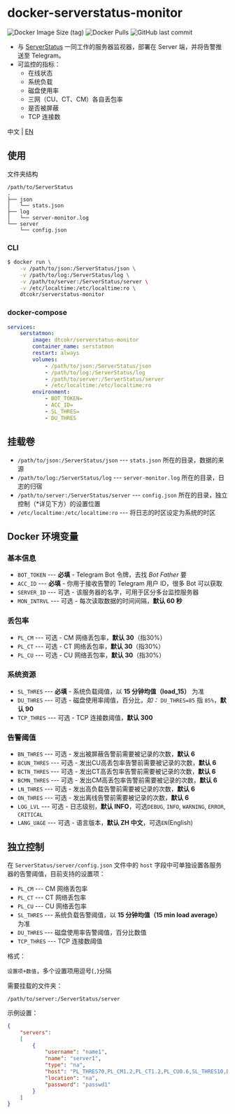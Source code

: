 # docker-serverstatus-monitor

![Docker Image Size (tag)](https://img.shields.io/docker/image-size/dtcokr/serverstatus-monitor/latest)
![Docker Pulls](https://img.shields.io/docker/pulls/dtcokr/serverstatus-monitor)
![GitHub last commit](https://img.shields.io/github/last-commit/dtcokr/docker-serverstatus-monitor)

- 与 [ServerStatus](https://github.com/cppla/ServerStatus) 一同工作的服务器监视器，部署在 Server 端，并将告警推送至 Telegram。
- 可监控的指标：
  - 在线状态
  - 系统负载
  - 磁盘使用率
  - 三网（CU、CT、CM）各自丢包率
  - 是否被屏蔽
  - TCP 连接数

中文 | [EN](https://github.com/dtcokr/docker-serverstatus-monitor/blob/main/README_EN.md)

## 使用

文件夹结构

```
/path/to/ServerStatus
.
├── json
│   └── stats.json
├── log
│   └── server-monitor.log
└── server
    └── config.json
```

### CLI

```bash
$ docker run \
    -v /path/to/json:/ServerStatus/json \
    -v /path/to/log:/ServerStatus/log \
    -v /path/to/server:/ServerStatus/server \
    -v /etc/localtime:/etc/localtime:ro \
    dtcokr/serverstatus-monitor
```

### docker-compose

```yaml
services:
    serstatmon:
        image: dtcokr/serverstatus-monitor
        container_name: serstatmon
        restart: always
        volumes:
            - /path/to/json:/ServerStatus/json
            - /path/to/log:/ServerStatus/log
            - /path/to/server:/ServerStatus/server
            - /etc/localtime:/etc/localtime:ro
        environment:
            - BOT_TOKEN=
            - ACC_ID=
            - SL_THRES=
            - DU_THRES

```

## 挂载卷

- `/path/to/json:/ServerStatus/json` --- `stats.json` 所在的目录，数据的来源
- `/path/to/log:/ServerStatus/log` --- `server-monitor.log` 所在的目录，日志的归宿
- `/path/to/server:/ServerStatus/server` --- `config.json` 所在的目录，独立控制（*详见下方）的设置位置
- `/etc/localtime:/etc/localtime:ro` --- 将日志的时区设定为系统的时区

## Docker 环境变量

### 基本信息

- `BOT_TOKEN` --- **必填** - Telegram Bot 令牌，去找 _Bot Father_ 要
- `ACC_ID` --- **必填** - 你用于接收告警的 Telegram 用户 ID，很多 Bot 可以获取
- `SERVER_ID` --- 可选 - 该服务器的名字，可用于区分多台监控服务器
- `MON_INTRVL` --- 可选 - 每次读取数据的时间间隔，**默认 60 秒**

### 丢包率

- `PL_CM` --- 可选 - CM 网络丢包率，**默认 30**（指30%）
- `PL_CT` --- 可选 - CT 网络丢包率，**默认 30**（指30%）
- `PL_CU` --- 可选 - CU 网络丢包率，**默认 30**（指30%）

### 系统资源

- `SL_THRES` --- **必填** - 系统负载阈值，以 **15 分钟均值（load_15）** 为准
- `DU_THRES` --- 可选 - 磁盘使用率阈值，百分比，_如：_ `DU_THRES=85` 指 `85%`，**默认 90**
- `TCP_THRES` --- 可选 - TCP 连接数阈值，**默认 300**

### 告警阈值

- `BN_THRES` --- 可选 - 发出被屏蔽告警前需要被记录的次数，**默认 6**
- `BCUN_THRES` --- 可选 - 发出CU高丢包率告警前需要被记录的次数，**默认 6**
- `BCTN_THRES` --- 可选 - 发出CT高丢包率告警前需要被记录的次数，**默认 6**
- `BCMN_THRES` --- 可选 - 发出CM高丢包率告警前需要被记录的次数，**默认 6**
- `LN_THRES` --- 可选 - 发出高负载告警前需要被记录的次数，**默认 6**
- `ON_THRES` --- 可选 - 发出离线告警前需要被记录的次数，**默认 6**
- `LOG_LVL` --- 可选 - 日志级别，**默认 INFO**，可选`DEBUG`, `INFO`, `WARNING`, `ERROR`, `CRITICAL`
- `LANG_UAGE` --- 可选 - 语言版本，**默认 ZH 中文**，可选`EN`(English)

## 独立控制

在 `ServerStatus/server/config.json` 文件中的 `host` 字段中可单独设置各服务器的告警阈值，目前支持的设置项：

- `PL_CM` --- CM 网络丢包率
- `PL_CT` --- CT 网络丢包率
- `PL_CU` --- CU 网络丢包率
- `SL_THRES` --- 系统负载告警阈值，以 **15 分钟均值（15 min load average）** 为准
- `DU_THRES` --- 磁盘使用率告警阈值，百分比数值
- `TCP_THRES` --- TCP 连接数阈值

格式：

`设置项+数值`，多个设置项用逗号(`,`)分隔

需要挂载的文件夹：

`/path/to/server:/ServerStatus/server`

示例设置：

```json
{
    "servers":
    [
        {
            "username": "name1",
            "name": "server1",
            "type": "na",
            "host": "PL_THRES70,PL_CM1.2,PL_CT1.2,PL_CU0.6,SL_THRES10,DU_THRES85,TCP_THRES100", #在这里设置，多个设置项用逗号(,)分隔
            "location": "na",
            "password": "passwd1"
        }
    ]
}
```

